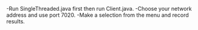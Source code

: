 -Run SingleThreaded.java first then run Client.java. 
-Choose your network address and use port 7020.
-Make a selection from the menu and record results.
